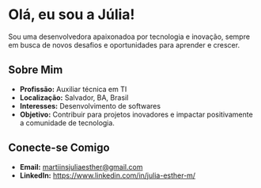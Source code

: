 # Olá, eu sou a Júlia!

Sou uma desenvolvedora apaixonadoa por tecnologia e inovação, sempre em busca de novos desafios e oportunidades para aprender e crescer.

## Sobre Mim

- **Profissão:** Auxiliar técnica em TI
- **Localização:** Salvador, BA, Brasil
- **Interesses:** Desenvolvimento de softwares
- **Objetivo:** Contribuir para projetos inovadores e impactar positivamente a comunidade de tecnologia.

## Conecte-se Comigo

- **Email:** martiinsjuliaesther@gmail.com
- **LinkedIn:** https://www.linkedin.com/in/julia-esther-m/
